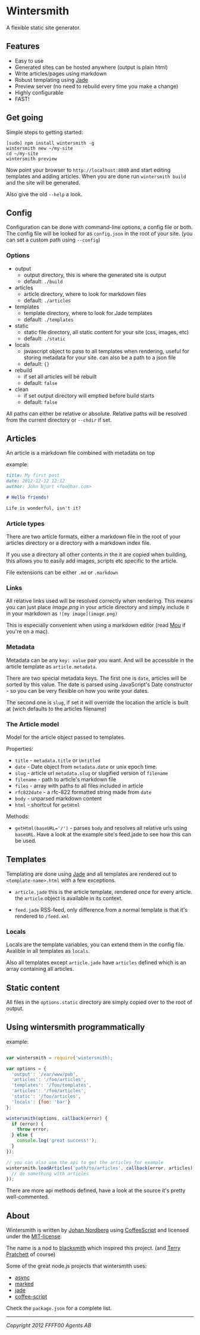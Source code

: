 # Wintersmith

A flexible static site generator.

## Features

 * Easy to use
 * Generated sites can be hosted anywhere (output is plain html)
 * Write articles/pages using markdown
 * Robust templating using [Jade](https://github.com/visionmedia/jade)
 * Preview server (no need to rebuild every time you make a change)
 * Highly configurable
 * FAST!

## Get going

Simple steps to getting started:

	[sudo] npm install wintersmith -g
	wintersmith new ~/my-site
	cd ~/my-site
	wintersmith preview

Now point your browser to `http://localhost:8080` and start editing templates and adding articles. When you are done run `wintersmith build` and the site will be generated.

Also give the old `--help` a look.

## Config

Configuration can be done with command-line options, a config file or both. The config file will be looked for as `config.json` in the root of your site. (you can set a custom path using `--config`)

### Options

 * output
	* output directory, this is where the generated site is output
	* default: `./build`
 * articles
	* article directory, where to look for markdown files
    * default: `./articles`
 * templates
    * template directory, where to look for Jade templates
    * default: `./templates`
 * static
    * static file directory, all static content for your site (css, images, etc)
    * default: `./static`
 * locals
    * javascript object to pass to all templates when rendering, useful for storing metadata for your site. can also be a path to a json file
    * default: `{}`
 * rebuild
	* if set all articles will be rebuilt
	* default: `false`
 * clean
	* if set output directory will emptied before build starts
	* default: `false`

All paths can either be relative or absolute. Relative paths will be resolved from the current directory or `--chdir` if set.

## Articles

An article is a markdown file combined with metadata on top

example:
```markdown
title: My first post
date: 2012-12-12 12:12
author: John Hjort <foo@bar.com>

# Hello friends!

Life is wonderful, isn't it?

```

### Article types

There are two article formats, either a markdown file in the root of your articles directory or a directory with a markdown index file.

If you use a directory all other contents in the it are copied when building, this allows you to easily add images, scripts etc specific to the article.

File extensions can be either `.md` or `.markdown`

### Links

All relative links used will be resolved correctly when rendering. This means you can just place *image.png* in your article directory and simply include it in your markdown as `![my image](image.png)`

This is especially convenient when using a markdown editor (read [Mou](http://mouapp.com/) if you're on a mac).

### Metadata

Metadata can be any `key: value` pair you want. And will be accessible in the article template as `article.metadata`.

There are two special metadata keys. The first one is `date`, articles will be sorted by this value. The date is parsed using JavaScript's Date constructor - so you can be very flexible on how you write your dates.

The second one is `slug`, if set it will override the location the article is built at (wich defaults to the articles filename)

### The Article model

Model for the article object passed to templates.

Properties:

  * `title` - `metadata.title` or `Untitled`
  * `date` - Date object from `metadata.date` or unix epoch time.
  * `slug` - article url `metadata.slug` or slugified version of `filename`
  * `filename` - path to article's markdown file
  * `files` - array with paths to all files included in article
  * `rfc822date` - a rfc-822 formatted string made from `date`
  * `body` - unparsed markdown content
  * `html` - shortcut for `getHtml`

Methods:

 * `getHtml(baseURL='/')` - parses `body` and resolves all relative urls using `baseURL`. Have a look at the example site's feed.jade to see how this can be used.

## Templates

Templating are done using [Jade](https://github.com/visionmedia/jade) and all templates are rendered out to `<template-name>.html` with a few exceptions.

  * `article.jade`
     this is the article template, rendered once for every article. the `article` object is available in its context.

  * `feed.jade`
    RSS-feed, only difference from a normal template is that it's rendered to `/feed.xml`

### Locals

Locals are the template variables, you can extend them in the config file. Avalible in all templates as `locals`.

Also all templates except `article.jade` have `articles` defined which is an array containing all articles.


## Static content

All files in the `options.static` directory are simply copied over to the root of output.

## Using wintersmith programmatically

example:

```javascript

var wintersmith = require('wintersmith);

var options = {
  'output': '/var/www/pub',
  'articles': '/foo/articles',
  'templates': '/foo/templates',
  'articles': '/foo/articles',
  'static': '/foo/articles',
  'locals': {foo: 'bar'}
};

wintersmith(options, callback(error) {
  if (error) {
    throw error;
  } else {
	console.log('great success!');
  }
});

// you can also use the api to get the articles for example
wintersmith.loadArticles('path/to/articles', callback(error, articles) {
  // do something with articles
});

```

There are more api methods defined, have a look at the source it's pretty well-commented.

## About

Wintersmith is written by [Johan Nordberg](http://johan-nordberg.com) using [CoffeeScript](http://coffeescript.org/) and licensed under the [MIT-license](http://en.wikipedia.org/wiki/MIT_License).

The name is a nod to [blacksmith](http://en.wikipedia.org/wiki/MIT_License) which  inspired this project. (and [Terry Pratchett](http://www.terrypratchett.co.uk/) of course)

Some of the great node.js projects that wintersmith uses:

 * [async](https://github.com/caolan/async)
 * [marked](https://github.com/chjj/marked)
 * [jade](https://github.com/visionmedia/jade)
 * [coffee-script](https://github.com/jashkenas/coffee-script)

Check the `package.json` for a complete list.


----

*Copyright 2012 FFFF00 Agents AB*








